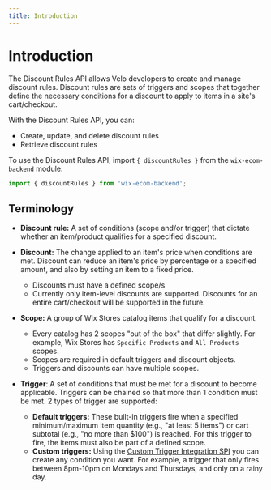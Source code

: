 ```yaml
---
title: Introduction
---
```


# Introduction


The Discount Rules API allows Velo developers to create and manage discount rules.
Discount rules are sets of triggers and scopes that together define the necessary conditions for a discount to apply to items in a site's cart/checkout.

With the Discount Rules API, you can:

+ Create, update, and delete discount rules
+ Retrieve discount rules

To use the Discount Rules API, import `{ discountRules }` from the `wix-ecom-backend` module:

```javascript
import { discountRules } from 'wix-ecom-backend';
```

## Terminology

- **Discount rule:** A set of conditions (scope and/or trigger) that dictate whether an item/product qualifies for a specified discount.

- **Discount:** The change applied to an item's price when conditions are met. Discount can reduce an item's price by percentage or a specified amount, and also by setting an item to a fixed price.
  - Discounts must have a defined scope/s
  - Currently only item-level discounts are supported. Discounts for an entire cart/checkout will be supported in the future. 


- **Scope:** A group of Wix Stores catalog items that qualify for a discount.
  - Every catalog has 2 scopes "out of the box" that differ slightly. For example, Wix Stores has `Specific Products` and `All Products` scopes.
  - Scopes are required in default triggers and discount objects.
  - Triggers and discounts can have multiple scopes.


- **Trigger**: A set of conditions that must be met for a discount to become applicable. Triggers can be chained so that more than 1 condition must be met. 2 types of trigger are supported:
  - **Default triggers:** These built-in triggers fire when a specified minimum/maximum item quantity (e.g., "at least 5 items") or cart subtotal (e.g., "no more than $100") is reached. For this trigger to fire, the items must also be part of a defined scope. 
  - **Custom triggers:** Using the [Custom Trigger Integration SPI](LINK) you can create any condition you want. For example, a trigger that only fires between 8pm-10pm on Mondays and Thursdays, and only on a rainy day.